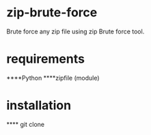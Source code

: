 # zip-brute-force
Brute force any zip file using zip Brute force tool.
# requirements
****Python
****zipfile (module)
# installation
**** git clone 
